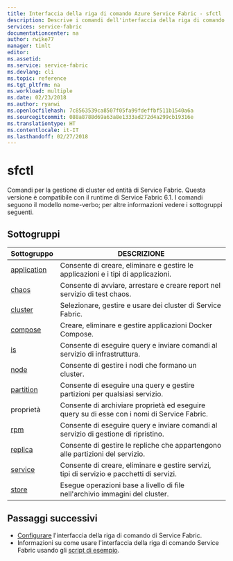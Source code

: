```yaml
---
title: Interfaccia della riga di comando Azure Service Fabric - sfctl | Microsoft Docs
description: Descrive i comandi dell'interfaccia della riga di comando di Service Fabric sfctl.
services: service-fabric
documentationcenter: na
author: rwike77
manager: timlt
editor: 
ms.assetid: 
ms.service: service-fabric
ms.devlang: cli
ms.topic: reference
ms.tgt_pltfrm: na
ms.workload: multiple
ms.date: 02/23/2018
ms.author: ryanwi
ms.openlocfilehash: 7c8563539ca8507f05fa99fdeffbf511b1540a6a
ms.sourcegitcommit: 088a8788d69a63a8e1333ad272d4a299cb19316e
ms.translationtype: HT
ms.contentlocale: it-IT
ms.lasthandoff: 02/27/2018
---
```

# <a name="sfctl"></a>sfctl 
Comandi per la gestione di cluster ed entità di Service Fabric. Questa versione è compatibile con il runtime di Service Fabric 6.1. I comandi seguono il modello nome-verbo; per altre informazioni vedere i sottogruppi seguenti.

## <a name="subgroups"></a>Sottogruppi
|Sottogruppo|DESCRIZIONE|
| --- | --- |
| [application](service-fabric-sfctl-application.md)| Consente di creare, eliminare e gestire le applicazioni e i tipi di applicazioni.|
| [chaos](service-fabric-sfctl-chaos.md)   | Consente di avviare, arrestare e creare report nel servizio di test chaos.|
| [cluster](service-fabric-sfctl-cluster.md) | Selezionare, gestire e usare dei cluster di Service Fabric.|
| [compose](service-fabric-sfctl-compose.md) | Creare, eliminare e gestire applicazioni Docker Compose.|
| [is](service-fabric-sfctl-is.md)      | Consente di eseguire query e inviare comandi al servizio di infrastruttura.|
| [node](service-fabric-sfctl-node.md)    | Consente di gestire i nodi che formano un cluster.|
| [partition](service-fabric-sfctl-partition.md)  | Consente di eseguire una query e gestire partizioni per qualsiasi servizio.|
| proprietà  | Consente di archiviare proprietà ed eseguire query su di esse con i nomi di Service Fabric.|
| [rpm](service-fabric-sfctl-rpm.md)        | Consente di eseguire query e inviare comandi al servizio di gestione di ripristino.|
| [replica](service-fabric-sfctl-replica.md) | Consente di gestire le repliche che appartengono alle partizioni del servizio.|
| [service](service-fabric-sfctl-service.md) | Consente di creare, eliminare e gestire servizi, tipi di servizio e pacchetti di servizi.|
| [store](service-fabric-sfctl-store.md)   | Esegue operazioni base a livello di file nell'archivio immagini del cluster.|

## <a name="next-steps"></a>Passaggi successivi
- [Configurare](service-fabric-cli.md) l'interfaccia della riga di comando di Service Fabric.
- Informazioni su come usare l'interfaccia della riga di comando Service Fabric usando gli [script di esempio](/azure/service-fabric/scripts/sfctl-upgrade-application).